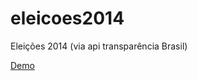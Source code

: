 eleicoes2014
============

Eleições 2014 (via api transparência Brasil)

[Demo](http://sinhorinho.github.io/eleicoes2014/)
